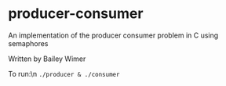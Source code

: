 # producer-consumer

An implementation of the producer consumer problem in C using semaphores

Written by Bailey Wimer

To run:\n
```./producer & ./consumer```
